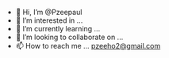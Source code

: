 - 👋 Hi, I’m @Pzeepaul
- 👀 I’m interested in ...
- 🌱 I’m currently learning ... 
- 💞️ I’m looking to collaborate on ...
- 📫 How to reach me ... pzeeho2@gmail.com

<!---
Pzeepaul/Pzeepaul is a ✨ special ✨ repository because its `README.md` (this file) appears on your GitHub profile.
You can click the Preview link to take a look at your changes.
--->
